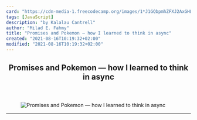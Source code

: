 ```yaml
---
card: "https://cdn-media-1.freecodecamp.org/images/1*J1GQbpmhZFXJ2AxGHLC1Og.jpeg"
tags: [JavaScript]
description: "by Kalalau Cantrell"
author: "Milad E. Fahmy"
title: "Promises and Pokemon — how I learned to think in async"
created: "2021-08-16T10:19:32+02:00"
modified: "2021-08-16T10:19:32+02:00"
---
```

<div class="site-wrapper">
<main id="site-main" class="site-main outer">
<div class="inner">
<article class="post-full post tag-javascript tag-tech tag-web-development tag-learning tag-programming ">
<header class="post-full-header">
<h1 class="post-full-title">Promises and Pokemon — how I learned to think in async</h1>
</header>
<figure class="post-full-image">
<picture>
<source media="(max-width: 700px)" sizes="1px" srcset="data:image/gif;base64,R0lGODlhAQABAIAAAAAAAP///yH5BAEAAAAALAAAAAABAAEAAAIBRAA7 1w">
<source media="(min-width: 701px)" sizes="(max-width: 800px) 400px,
(max-width: 1170px) 700px,
1400px" srcset="https://cdn-media-1.freecodecamp.org/images/1*J1GQbpmhZFXJ2AxGHLC1Og.jpeg 300w,
https://cdn-media-1.freecodecamp.org/images/1*J1GQbpmhZFXJ2AxGHLC1Og.jpeg 600w,
https://cdn-media-1.freecodecamp.org/images/1*J1GQbpmhZFXJ2AxGHLC1Og.jpeg 1000w,
https://cdn-media-1.freecodecamp.org/images/1*J1GQbpmhZFXJ2AxGHLC1Og.jpeg 2000w">
<img onerror="this.style.display='none'" src="https://cdn-media-1.freecodecamp.org/images/1*J1GQbpmhZFXJ2AxGHLC1Og.jpeg" alt="Promises and Pokemon — how I learned to think in async">
</picture>
</figure>
<section class="post-full-content">
<div class="post-content medium-migrated-article">
</div>
<hr>
</section>
</article>
</div>
</main>
</div>
<!-- Google Tag Manager (noscript) -->
<!-- End Google Tag Manager (noscript) -->
